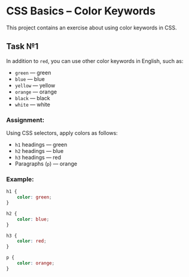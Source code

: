 # CSS Basics – Color Keywords

This project contains an exercise about using color keywords in CSS.

## Task №1

In addition to `red`, you can use other color keywords in English, such as:  
- `green` — green  
- `blue` — blue  
- `yellow` — yellow  
- `orange` — orange  
- `black` — black  
- `white` — white

### Assignment:

Using CSS selectors, apply colors as follows:

- `h1` headings — green  
- `h2` headings — blue  
- `h3` headings — red  
- Paragraphs (`p`) — orange

### Example:
```css
h1 {
    color: green;
}

h2 {
    color: blue;
}

h3 {
    color: red;
}

p {
    color: orange;
}
